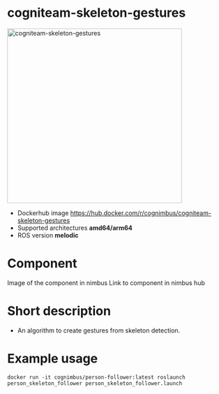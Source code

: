 # cogniteam-skeleton-gestures

<img src="./cogniteam-skeleton-gestures/Cogniteam_CMYK_Social_white_on_aubergine.jpg" alt="cogniteam-skeleton-gestures" width="400"/>

* Dockerhub image https://hub.docker.com/r/cognimbus/cogniteam-skeleton-gestures
* Supported architectures <b>amd64/arm64</b>
* ROS version <b>melodic</b>


# Component
Image of the component in nimbus
Link to component in nimbus hub

# Short description
* An algorithm to create gestures from skeleton detection.

# Example usage
```
docker run -it cognimbus/person-follower:latest roslaunch person_skeleton_follower person_skeleton_follower.launch
```


